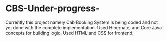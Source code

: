 # CBS-Under-progress-
Currently this project namely Cab Booking System is being coded and not yet done with the complete implementation.
Used Hibernate, and Core Java concepts for building logic.
Used HTML and CSS for frontend.
